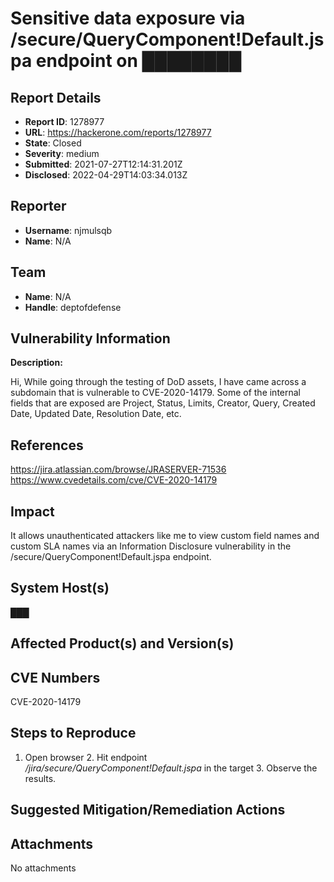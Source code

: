 # Sensitive data exposure via /secure/QueryComponent!Default.jspa endpoint on ████████

## Report Details
- **Report ID**: 1278977
- **URL**: https://hackerone.com/reports/1278977
- **State**: Closed
- **Severity**: medium
- **Submitted**: 2021-07-27T12:14:31.201Z
- **Disclosed**: 2022-04-29T14:03:34.013Z

## Reporter
- **Username**: njmulsqb
- **Name**: N/A

## Team
- **Name**: N/A
- **Handle**: deptofdefense

## Vulnerability Information
**Description:**

Hi,
While going through the testing of DoD assets, I have came across a subdomain that is vulnerable to CVE-2020-14179. Some of the internal fields that are exposed are Project, Status, Limits, Creator, Query, Created Date, Updated Date, Resolution Date, etc. 

## References

https://jira.atlassian.com/browse/JRASERVER-71536
https://www.cvedetails.com/cve/CVE-2020-14179

## Impact

It allows unauthenticated attackers like me to view custom field names and custom SLA names via an Information Disclosure vulnerability in the /secure/QueryComponent!Default.jspa endpoint.

## System Host(s)
███

## Affected Product(s) and Version(s)


## CVE Numbers
CVE-2020-14179

## Steps to Reproduce
1.  Open browser
    2. Hit endpoint */jira/secure/QueryComponent!Default.jspa* in the target
    3. Observe the results.

## Suggested Mitigation/Remediation Actions




## Attachments
No attachments
